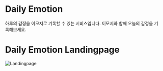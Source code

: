 # Daily Emotion 
하루의 감정을 이모지로 기록할 수 있는 서비스입니다.
이모지와 함께 오늘의 감정을 기록해보세요.

# Daily Emotion Landingpage 
![Landingpage](https://user-images.githubusercontent.com/40348689/112490289-97824180-8dc2-11eb-9179-44776a8cb7af.png)


